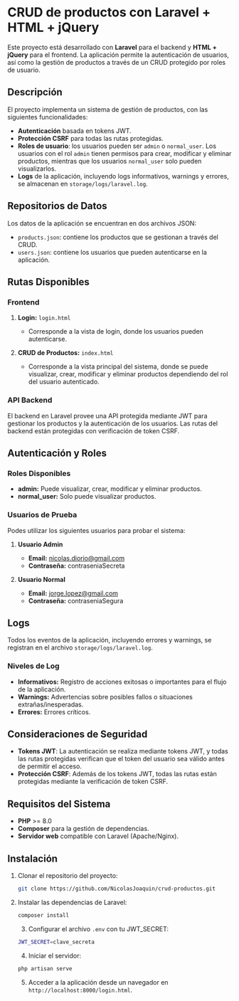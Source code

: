 # CRUD de productos con Laravel + HTML + jQuery

Este proyecto está desarrollado con **Laravel** para el backend y **HTML + jQuery** para el frontend. La aplicación permite la autenticación de usuarios, así como la gestión de productos a través de un CRUD protegido por roles de usuario.

## Descripción

El proyecto implementa un sistema de gestión de productos, con las siguientes funcionalidades:

- **Autenticación** basada en tokens JWT.
- **Protección CSRF** para todas las rutas protegidas.
- **Roles de usuario**: los usuarios pueden ser `admin` o `normal_user`. Los usuarios con el rol `admin` tienen permisos para crear, modificar y eliminar productos, mientras que los usuarios `normal_user` solo pueden visualizarlos.
- **Logs** de la aplicación, incluyendo logs informativos, warnings y errores, se almacenan en `storage/logs/laravel.log`.

## Repositorios de Datos

Los datos de la aplicación se encuentran en dos archivos JSON:

- `products.json`: contiene los productos que se gestionan a través del CRUD.
- `users.json`: contiene los usuarios que pueden autenticarse en la aplicación.

## Rutas Disponibles

### Frontend

1. **Login:** `login.html`

   - Corresponde a la vista de login, donde los usuarios pueden autenticarse.
2. **CRUD de Productos:** `index.html`

   - Corresponde a la vista principal del sistema, donde se puede visualizar, crear, modificar y eliminar productos dependiendo del rol del usuario autenticado.

### API Backend

El backend en Laravel provee una API protegida mediante JWT para gestionar los productos y la autenticación de los usuarios. Las rutas del backend están protegidas con verificación de token CSRF.

## Autenticación y Roles

### Roles Disponibles

- **admin:** Puede visualizar, crear, modificar y eliminar productos.
- **normal_user:** Solo puede visualizar productos.

### Usuarios de Prueba

Podes utilizar los siguientes usuarios para probar el sistema:

1. **Usuario Admin**

   - **Email:** nicolas.diorio@gmail.com
   - **Contraseña:** contraseniaSecreta
2. **Usuario Normal**

   - **Email:** jorge.lopez@gmail.com
   - **Contraseña:** contraseniaSegura

## Logs

Todos los eventos de la aplicación, incluyendo errores y warnings, se registran en el archivo `storage/logs/laravel.log`.

### Niveles de Log

- **Informativos:** Registro de acciones exitosas o importantes para el flujo de la aplicación.
- **Warnings:** Advertencias sobre posibles fallos o situaciones extrañas/inesperadas.
- **Errores:** Errores críticos.

## Consideraciones de Seguridad

- **Tokens JWT**: La autenticación se realiza mediante tokens JWT, y todas las rutas protegidas verifican que el token del usuario sea válido antes de permitir el acceso.
- **Protección CSRF**: Además de los tokens JWT, todas las rutas están protegidas mediante la verificación de token CSRF.

## Requisitos del Sistema

- **PHP** >= 8.0
- **Composer** para la gestión de dependencias.
- **Servidor web** compatible con Laravel (Apache/Nginx).

## Instalación

1. Clonar el repositorio del proyecto:

   ```bash
   git clone https://github.com/NicolasJoaquin/crud-productos.git
   ```
2. Instalar las dependencias de Laravel:

   ```bash
   composer install
   ```

   3. Configurar el archivo `.env` con tu JWT_SECRET:

   ```bash
   JWT_SECRET=clave_secreta
   ```

   4. Iniciar el servidor:

   ```bash
   php artisan serve
   ```

   5. Acceder a la aplicación desde un navegador en `http://localhost:8000/login.html`.
